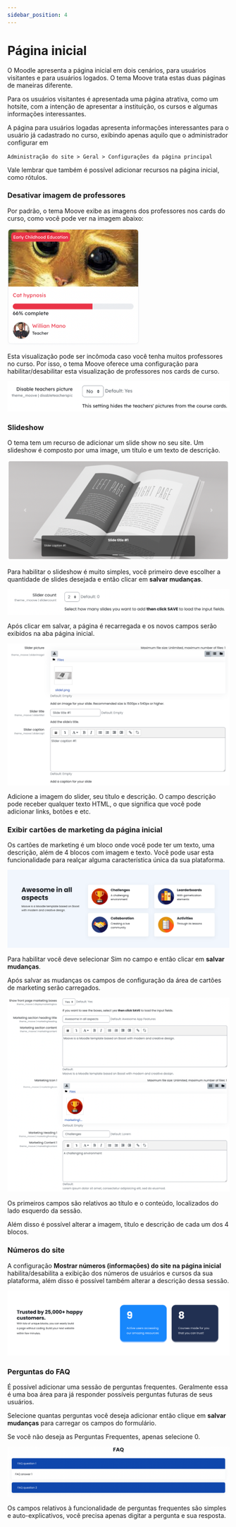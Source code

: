 ```yaml
---
sidebar_position: 4
---
```


# Página inicial

O Moodle apresenta a página inicial em dois cenários, para usuários visitantes e para usuários logados. O tema Moove trata estas duas páginas de maneiras diferente.

Para os usuários visitantes é apresentada uma página atrativa, como um hotsite, com a intenção de apresentar a instituição, os cursos e algumas informações interessantes.

A página para usuários logadas apresenta informações interessantes para o usuário já cadastrado no curso, exibindo apenas aquilo que o administrador configurar em

`Administração do site > Geral > Configurações da página principal` 

Vale lembrar que também é possível adicionar recursos na página inicial, como rótulos.

### Desativar imagem de professores

Por padrão, o tema Moove exibe as imagens dos professores nos cards do curso, como você pode ver na imagem abaixo:

![Moove course card](/img/theme_moove/frontpage1.png)

Esta visualização pode ser incômoda caso você tenha muitos professores no curso. Por isso, o tema Moove oferece uma configuração para habilitar/desabilitar esta visualização de professores nos cards de curso.

![Moove course card setting](/img/theme_moove/frontpage2.png)

### Slideshow

O tema tem um recurso de adicionar um slide show no seu site. Um slideshow é composto por uma image, um título e um texto de descrição.

![Moove course card](/img/theme_moove/frontpage3.png)

Para habilitar o slideshow é muito simples, você primeiro deve escolher a quantidade de slides desejada e então clicar em **salvar mudanças**.

![Moove course card](/img/theme_moove/frontpage4.png)

Após clicar em salvar, a página é recarregada e os novos campos serão exibidos na aba página inicial.

![Moove course card](/img/theme_moove/frontpage5.png)

Adicione a imagem do slider, seu título e descrição. O campo descrição pode receber qualquer texto HTML, o que significa que você pode adicionar links, botões e etc.

### Exibir cartões de marketing da página inicial

Os cartões de marketing é um bloco onde você pode ter um texto, uma descrição, além de 4 blocos com imagem e texto. Você pode usar esta funcionalidade para realçar alguma característica única da sua plataforma.

![Moove course card](/img/theme_moove/frontpage6.png)

Para habilitar você deve selecionar Sim no campo e então clicar em **salvar mudanças**.

Após salvar as mudanças os campos de configuração da área de cartões de marketing serão carregados.

![Moove course card](/img/theme_moove/frontpage7.png)

Os primeiros campos são relativos ao título e o conteúdo, localizados do lado esquerdo da sessão.

Além disso é possível alterar a imagem, título e descrição de cada um dos 4 blocos.

### Números do site

A configuração **Mostrar números (informações) do site na página inicial** habilita/desabilita a exibição dos números de usuários e cursos da sua plataforma, além disso é possível também alterar a descrição dessa sessão. 

![Moove course card](/img/theme_moove/frontpage8.png)

### Perguntas do FAQ

É possível adicionar uma sessão de perguntas frequentes. Geralmente essa é uma boa área para já responder possíveis perguntas futuras de seus usuários.

Selecione quantas perguntas você deseja adicionar então clique em **salvar mudanças** para carregar os campos do formulário.

Se você não deseja as Perguntas Frequentes, apenas selecione 0.

![Moove course card](/img/theme_moove/frontpage9.png)

Os campos relativos à funcionalidade de perguntas frequentes são simples e auto-explicativos, você precisa apenas digitar a pergunta e sua resposta.
